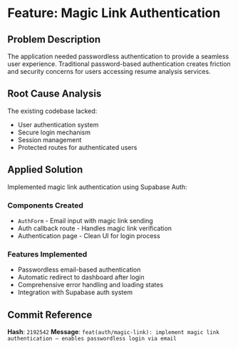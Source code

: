 # Feature: Magic Link Authentication

## Problem Description
The application needed passwordless authentication to provide a seamless user experience. Traditional password-based authentication creates friction and security concerns for users accessing resume analysis services.

## Root Cause Analysis
The existing codebase lacked:
- User authentication system
- Secure login mechanism
- Session management
- Protected routes for authenticated users

## Applied Solution
Implemented magic link authentication using Supabase Auth:

### Components Created
- `AuthForm` - Email input with magic link sending
- Auth callback route - Handles magic link verification
- Authentication page - Clean UI for login process

### Features Implemented
- Passwordless email-based authentication
- Automatic redirect to dashboard after login
- Comprehensive error handling and loading states
- Integration with Supabase auth system

## Commit Reference
**Hash**: `2192542`
**Message**: `feat(auth/magic-link): implement magic link authentication — enables passwordless login via email`